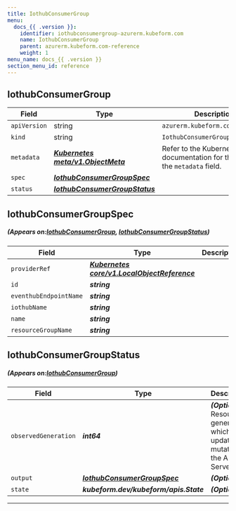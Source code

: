 ```yaml
---
title: IothubConsumerGroup
menu:
  docs_{{ .version }}:
    identifier: iothubconsumergroup-azurerm.kubeform.com
    name: IothubConsumerGroup
    parent: azurerm.kubeform.com-reference
    weight: 1
menu_name: docs_{{ .version }}
section_menu_id: reference
---
```


## IothubConsumerGroup
| Field | Type | Description |
| ------ | ----- | ----------- |
| `apiVersion` | string | `azurerm.kubeform.com/v1alpha1` |
|    `kind` | string | `IothubConsumerGroup` |
| `metadata` | ***[Kubernetes meta/v1.ObjectMeta](https://kubernetes.io/docs/reference/generated/kubernetes-api/v1.13/#objectmeta-v1-meta)***|Refer to the Kubernetes API documentation for the fields of the `metadata` field.|
| `spec` | ***[IothubConsumerGroupSpec](#IothubConsumerGroupSpec)***||
| `status` | ***[IothubConsumerGroupStatus](#IothubConsumerGroupStatus)***||
## IothubConsumerGroupSpec
##### (Appears on:[IothubConsumerGroup](#IothubConsumerGroup), [IothubConsumerGroupStatus](#IothubConsumerGroupStatus))
| Field | Type | Description |
| ------ | ----- | ----------- |
| `providerRef` | ***[Kubernetes core/v1.LocalObjectReference](https://kubernetes.io/docs/reference/generated/kubernetes-api/v1.13/#localobjectreference-v1-core)***||
| `id` | ***string***||
| `eventhubEndpointName` | ***string***||
| `iothubName` | ***string***||
| `name` | ***string***||
| `resourceGroupName` | ***string***||
## IothubConsumerGroupStatus
##### (Appears on:[IothubConsumerGroup](#IothubConsumerGroup))
| Field | Type | Description |
| ------ | ----- | ----------- |
| `observedGeneration` | ***int64***| ***(Optional)*** Resource generation, which is updated on mutation by the API Server.|
| `output` | ***[IothubConsumerGroupSpec](#IothubConsumerGroupSpec)***| ***(Optional)*** |
| `state` | ***kubeform.dev/kubeform/apis.State***| ***(Optional)*** |
---
